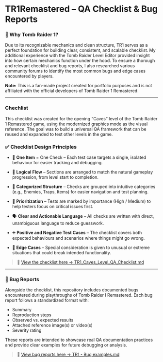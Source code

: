 # TR1Remastered – QA Checklist & Bug Reports


### 🧠 Why Tomb Raider 1?
Due to its recognizable mechanics and clean structure, TR1 serves as a perfect foundation for building clear, consistent, and scalable checklist. 
My additional experience with the Tomb Raider Level Editor provided insight into how certain mechanics function under the hood.
To ensure a thorough and relevant checklist and bug reports, I also researched various community forums to identify the most common bugs and edge cases encountered by players.


**Note:** This is a fan-made project created for portfolio purposes and is not affiliated with the official developers of Tomb Raider 1 Remastered.

---

### Chechlist

This checklist was created for the opening “Caves” level of the Tomb Raider 1 Remastered game, using the modernized graphics mode as the visual reference. 
The goal was to build a universal QA framework that can be reused and expanded to test other levels in the game.

### ✅ Checklist Design Principles

* 🎯 **One Item** = One Check – Each test case targets a single, isolated behaviour for easier tracking and debugging.


* 🔄 **Logical Flow** – Sections are arranged to match the natural gameplay progression, from level start to completion.


* 📂 **Categorized Structure** – Checks are grouped into intuitive categories (e.g., Enemies, Traps, Items) for easier navigation and test planning.


* 🚦 **Prioritization** – Tests are marked by importance (High / Medium) to help testers focus on critical issues first.


* 🗣️ **Clear and Actionable Language** – All checks are written with direct, unambiguous language to reduce guesswork.


* ➕ **Positive and Negative Test Cases** – The checklist covers both expected behaviours and scenarios where things might go wrong.


* 🧪 **Edge Cases** – Special consideration is given to unusual or extreme situations that could break intended functionality.


> 🧾 [View the checklist here → TR1_Caves_Level_QA_Checklist.md](./TR1_Caves_Level_QA_Checklist.md)

---

### 🐞 Bug Reports

Alongside the checklist, this repository includes documented bugs encountered during playthroughs of Tomb Raider I Remastered. Each bug report follows a standardized format with:

- Summary
- Reproduction steps
- Observed vs. expected results
- Attached reference image(s) or video(s)
- Severity rating

These reports are intended to showcase real QA documentation practices and provide clear examples for future debugging or analysis.


> 📄 [View bug reports here → TR1 - Bug examples.md](./TR1%20-%20Bug%20examples.md)
